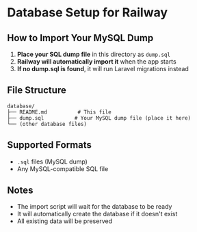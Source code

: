 # Database Setup for Railway

## How to Import Your MySQL Dump

1. **Place your SQL dump file** in this directory as `dump.sql`
2. **Railway will automatically import it** when the app starts
3. **If no dump.sql is found**, it will run Laravel migrations instead

## File Structure

```
database/
├── README.md          # This file
├── dump.sql          # Your MySQL dump file (place it here)
└── (other database files)
```

## Supported Formats

-   `.sql` files (MySQL dump)
-   Any MySQL-compatible SQL file

## Notes

-   The import script will wait for the database to be ready
-   It will automatically create the database if it doesn't exist
-   All existing data will be preserved
